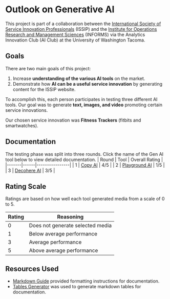 # Outlook on Generative AI

This project is part of a collaboration between the [International Society of Service Innovation Professionals](https://www.issip.org) (ISSIP) and the [Institute for Operations Research and Management Sciences](https://www.informs.org/) (INFORMS) via the Analytics Innovation Club (AI Club) at the University of Washington Tacoma.

## Goals
There are two main goals of this project:
1. Increase **understanding of the various AI tools** on the market.
2. Demonstrate how **AI can be a useful service innovation** by generating content for the ISSIP website.

To accomplish this, each person participates in testing three different AI tools. Our goal was to generate **text, images, and video** promoting certain service innovations. 

Our chosen service innovation was **Fitness Trackers** (fitbits and smartwatches).

## Documentation
The testing phase was split into three rounds. Click the name of the Gen AI tool below to view detailed documentation. 
| Round | Tool | Overall Rating |
|-------|------|----------------|
| 1     |  [Copy AI](https://github.com/Aaron-Thai/GenAI/blob/main/CopyAI.md)    | 4/5            |
| 2     |  [Playground AI](https://github.com/Aaron-Thai/GenAI/blob/main/PlaygroundAI.md)    | 1/5            |
| 3     |   [Decohere AI](https://github.com/Aaron-Thai/GenAI/blob/main/DecohereAI.md)   | 3/5            |


## Rating Scale
Ratings are based on how well each tool generated media from a scale of 0 to 5. 

| Rating | Reasoning                        |
|--------|----------------------------------|
| 0      | Does not generate selected media |
| 1      | Below average performance        |
| 3      | Average performance              |
| 5      | Above average performance        |

## Resources Used
* [Markdown Guide](https://www.markdownguide.org/basic-syntax/) provided formatting instructions for documentation.
* [Tables Generator](https://www.tablesgenerator.com/markdown_tables) was used to generate markdown tables for documentation.
